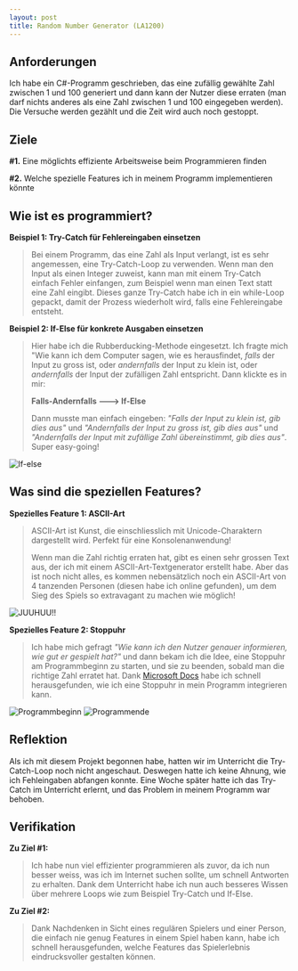 ```yaml
---
layout: post
title: Random Number Generator (LA1200)
---
```


## Anforderungen 

Ich habe ein C#-Programm geschrieben, das eine zufällig gewählte Zahl zwischen 1 und 100 generiert und dann kann der Nutzer diese erraten (man darf nichts anderes als eine Zahl zwischen 1 und 100 eingegeben werden). Die Versuche werden gezählt und die Zeit wird auch noch gestoppt.

## Ziele
**#1.** Eine möglichts effiziente Arbeitsweise beim Programmieren finden
 
**#2.** Welche spezielle Features ich in meinem Programm implementieren könnte


## Wie ist es programmiert?

__Beispiel 1: Try-Catch für Fehlereingaben einsetzen__ 
> Bei einem Programm, das eine Zahl als Input verlangt, ist es sehr angemessen, eine Try-Catch-Loop zu verwenden. Wenn man den Input als einen Integer zuweist, kann man mit einem Try-Catch einfach Fehler einfangen, zum Beispiel wenn man einen Text statt eine Zahl eingibt. Dieses ganze Try-Catch habe ich in ein while-Loop gepackt, damit der Prozess wiederholt wird, falls eine Fehlereingabe entsteht.

__Beispiel 2: If-Else für konkrete Ausgaben einsetzen__
> Hier habe ich die Rubberducking-Methode eingesetzt. Ich fragte mich "Wie kann ich dem Computer sagen, wie es herausfindet, *falls* der Input zu gross ist, oder *andernfalls* der Input zu klein ist, oder *andernfalls* der Input der zufälligen Zahl entspricht. Dann klickte es in mir:
> 
> **Falls-Andernfalls ---> If-Else**
>
> Dann musste man einfach eingeben: *"Falls der Input zu klein ist, gib dies aus"* und *"Andernfalls der Input zu gross ist, gib dies aus"* und *"Andernfalls der Input mit zufällige Zahl übereinstimmt, gib dies aus"*. Super easy-going!

![If-else](https://cdn.discordapp.com/attachments/763423693179060255/889871120554135552/unknown.png)


## Was sind die speziellen Features?

__Spezielles Feature 1: ASCII-Art__
> ASCII-Art ist Kunst, die einschliesslich mit Unicode-Charaktern dargestellt wird. Perfekt für eine Konsolenanwendung! 
>
> Wenn man die Zahl richtig erraten hat, gibt es einen sehr grossen Text aus, der ich mit einem ASCII-Art-Textgenerator erstellt habe. Aber das ist noch nicht alles, es kommen nebensätzlich noch ein ASCII-Art von 4 tanzenden Personen (diesen habe ich online gefunden), um dem Sieg des Spiels so extravagant zu machen wie möglich!

![JUUHUU!!](https://cdn.discordapp.com/attachments/763423693179060255/889873371137982485/unknown.png)


__Spezielles Feature 2: Stoppuhr__
> Ich habe mich gefragt *"Wie kann ich den Nutzer genauer informieren, wie gut er gespielt hat?"* und dann bekam ich die Idee, eine Stoppuhr am Programmbeginn zu starten, und sie zu beenden, sobald man die richtige Zahl erratet hat. Dank [Microsoft Docs](https://docs.microsoft.com/en-us/dotnet/api/system.diagnostics.stopwatch?view=net-5.0) habe ich schnell herausgefunden, wie ich eine Stoppuhr in mein Programm integrieren kann. 

![Programmbeginn](https://cdn.discordapp.com/attachments/763423693179060255/889875854472146964/unknown.png)
![Programmende](https://cdn.discordapp.com/attachments/763423693179060255/889875915801239612/unknown.png)



## Reflektion 
Als ich mit diesem Projekt begonnen habe, hatten wir im Unterricht die Try-Catch-Loop noch nicht angeschaut. Deswegen hatte ich keine Ahnung, wie ich Fehleingaben abfangen konnte. Eine Woche später hatte ich das Try-Catch im Unterricht erlernt, und das Problem in meinem Programm war behoben.

## Verifikation
__Zu Ziel #1:__ 
> Ich habe nun viel effizienter programmieren als zuvor, da ich nun besser weiss, was ich im Internet suchen sollte, um schnell Antworten zu erhalten. Dank dem Unterricht habe ich nun auch besseres Wissen über mehrere Loops wie zum Beispiel Try-Catch und If-Else.

__Zu Ziel #2:__ 
> Dank Nachdenken in Sicht eines regulären Spielers und einer Person, die einfach nie genug Features in einem Spiel haben kann, habe ich schnell herausgefunden, welche Features das Spielerlebnis eindrucksvoller gestalten können.
